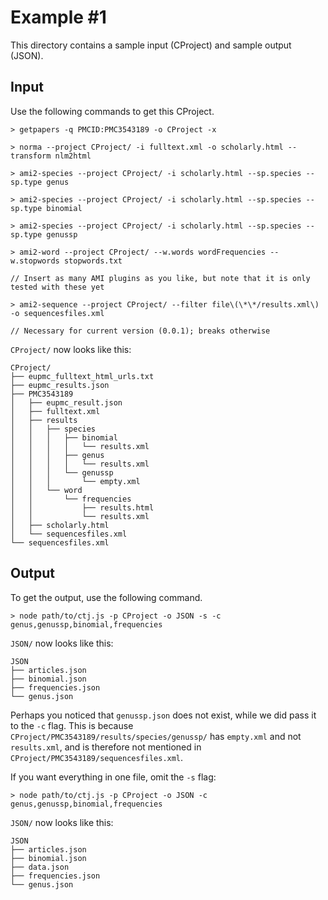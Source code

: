 # Example #1

This directory contains a sample input (CProject) and sample output (JSON).

## Input

Use the following commands to get this CProject.

    > getpapers -q PMCID:PMC3543189 -o CProject -x
    
    > norma --project CProject/ -i fulltext.xml -o scholarly.html --transform nlm2html
    
    > ami2-species --project CProject/ -i scholarly.html --sp.species --sp.type genus
    
    > ami2-species --project CProject/ -i scholarly.html --sp.species --sp.type binomial
    
    > ami2-species --project CProject/ -i scholarly.html --sp.species --sp.type genussp
    
    > ami2-word --project CProject/ --w.words wordFrequencies --w.stopwords stopwords.txt
    
    // Insert as many AMI plugins as you like, but note that it is only tested with these yet
    
    > ami2-sequence --project CProject/ --filter file\(\*\*/results.xml\) -o sequencesfiles.xml
    
    // Necessary for current version (0.0.1); breaks otherwise

`CProject/` now looks like this:

    CProject/
    ├── eupmc_fulltext_html_urls.txt
    ├── eupmc_results.json
    ├── PMC3543189
    │   ├── eupmc_result.json
    │   ├── fulltext.xml
    │   ├── results
    │   │   ├── species
    │   │   │   ├── binomial
    │   │   │   │   └── results.xml
    │   │   │   ├── genus
    │   │   │   │   └── results.xml
    │   │   │   └── genussp
    │   │   │       └── empty.xml
    │   │   └── word
    │   │       └── frequencies
    │   │           ├── results.html
    │   │           └── results.xml
    │   ├── scholarly.html
    │   └── sequencesfiles.xml
    └── sequencesfiles.xml

## Output

To get the output, use the following command.

    > node path/to/ctj.js -p CProject -o JSON -s -c genus,genussp,binomial,frequencies

`JSON/` now looks like this:

    JSON
    ├── articles.json
    ├── binomial.json
    ├── frequencies.json
    └── genus.json

Perhaps you noticed that `genussp.json` does not exist, while we did pass it to the `-c` flag. This is because `CProject/PMC3543189/results/species/genussp/` has `empty.xml` and not `results.xml`, and is therefore not mentioned in `CProject/PMC3543189/sequencesfiles.xml`.

If you want everything in one file, omit the `-s` flag:

    > node path/to/ctj.js -p CProject -o JSON -c genus,genussp,binomial,frequencies

`JSON/` now looks like this:

    JSON
    ├── articles.json
    ├── binomial.json
    ├── data.json
    ├── frequencies.json
    └── genus.json